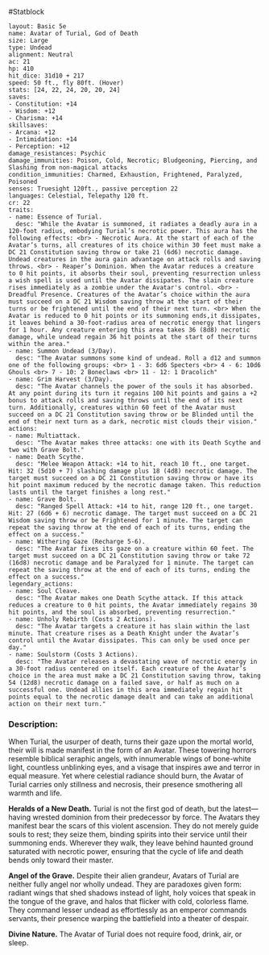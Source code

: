 #Statblock 
```statblock 
layout: Basic 5e 
name: Avatar of Turial, God of Death
size: Large
type: Undead
alignment: Neutral
ac: 21
hp: 410
hit_dice: 31d10 + 217
speed: 50 ft., fly 80ft. (Hover)
stats: [24, 22, 24, 20, 20, 24]
saves: 
- Constitution: +14
- Wisdom: +12
- Charisma: +14
skillsaves: 
- Arcana: +12
- Intimidation: +14
- Perception: +12 
damage_resistances: Psychic
damage_immunities: Poison, Cold, Necrotic; Bludgeoning, Piercing, and Slashing from non-magical attacks
condition_immunities: Charmed, Exhaustion, Frightened, Paralyzed, Poisoned
senses: Truesight 120ft., passive perception 22
languages: Celestial, Telepathy 120 ft.
cr: 22
traits: 
- name: Essence of Turial.
  desc: "While the Avatar is summoned, it radiates a deadly aura in a 120-foot radius, embodying Turial’s necrotic power. This aura has the following effects: <br> - Necrotic Aura. At the start of each of the Avatar’s turns, all creatures of its choice within 30 feet must make a DC 21 Constitution saving throw or take 21 (6d6) necrotic damage. Undead creatures in the aura gain advantage on attack rolls and saving throws. <br> - Reaper’s Dominion. When the Avatar reduces a creature to 0 hit points, it absorbs their soul, preventing resurrection unless a wish spell is used until the Avatar dissipates. The slain creature rises immediately as a zombie under the Avatar's control. <br> - Dreadful Presence. Creatures of the Avatar’s choice within the aura must succeed on a DC 21 Wisdom saving throw at the start of their turns or be frightened until the end of their next turn. <br> When the Avatar is reduced to 0 hit points or its summoning ends,it dissipates, it leaves behind a 30-foot-radius area of necrotic energy that lingers for 1 hour. Any creature entering this area takes 36 (8d8) necrotic damage, while undead regain 36 hit points at the start of their turns within the area."
- name: Summon Undead (3/Day).
  desc: "The Avatar summons some kind of undead. Roll a d12 and summon one of the following groups: <br> 1 - 3: 6d6 Specters <br> 4 - 6: 10d6 Ghouls <br> 7 - 10: 2 Boneclaws <br> 11 - 12: 1 Dracolich"
- name: Grim Harvest (3/Day).
  desc: "The Avatar channels the power of the souls it has absorbed. At any point during its turn it regains 100 hit points and gains a +2 bonus to attack rolls and saving throws until the end of its next turn. Additionally, creatures within 60 feet of the Avatar must succeed on a DC 21 Constitution saving throw or be Blinded until the end of their next turn as a dark, necrotic mist clouds their vision."
actions: 
- name: Multiattack.
  desc: "The Avatar makes three attacks: one with its Death Scythe and two with Grave Bolt."
- name: Death Scythe.
  desc: "Melee Weapon Attack: +14 to hit, reach 10 ft., one target. Hit: 32 (5d10 + 7) slashing damage plus 18 (4d8) necrotic damage. The target must succeed on a DC 21 Constitution saving throw or have its hit point maximum reduced by the necrotic damage taken. This reduction lasts until the target finishes a long rest."
- name: Grave Bolt.
  desc: "Ranged Spell Attack: +14 to hit, range 120 ft., one target. Hit: 27 (6d6 + 6) necrotic damage. The target must succeed on a DC 21 Wisdom saving throw or be Frightened for 1 minute. The target can repeat the saving throw at the end of each of its turns, ending the effect on a success."
- name: Withering Gaze (Recharge 5-6).
  desc: "The Avatar fixes its gaze on a creature within 60 feet. The target must succeed on a DC 21 Constitution saving throw or take 72 (16d8) necrotic damage and be Paralyzed for 1 minute. The target can repeat the saving throw at the end of each of its turns, ending the effect on a success."
legendary_actions: 
- name: Soul Cleave.
  desc: "The Avatar makes one Death Scythe attack. If this attack reduces a creature to 0 hit points, the Avatar immediately regains 30 hit points, and the soul is absorbed, preventing resurrection."
- name: Unholy Rebirth (Costs 2 Actions).
  desc: "The Avatar targets a creature it has slain within the last minute. That creature rises as a Death Knight under the Avatar’s control until the Avatar dissipates. This can only be used once per day."
- name: Soulstorm (Costs 3 Actions).
  desc: "The Avatar releases a devastating wave of necrotic energy in a 30-foot radius centered on itself. Each creature of the Avatar’s choice in the area must make a DC 21 Constitution saving throw, taking 54 (12d8) necrotic damage on a failed save, or half as much on a successful one. Undead allies in this area immediately regain hit points equal to the necrotic damage dealt and can take an additional action on their next turn."
```

### Description:
When Turial, the usurper of death, turns their gaze upon the mortal world, their will is made manifest in the form of an Avatar. These towering horrors resemble biblical seraphic angels, with innumerable wings of bone-white light, countless unblinking eyes, and a visage that inspires awe and terror in equal measure. Yet where celestial radiance should burn, the Avatar of Turial carries only stillness and necrosis, their presence smothering all warmth and life.

**Heralds of a New Death.** Turial is not the first god of death, but the latest—having wrested dominion from their predecessor by force. The Avatars they manifest bear the scars of this violent ascension. They do not merely guide souls to rest; they seize them, binding spirits into their service until their summoning ends. Wherever they walk, they leave behind haunted ground saturated with necrotic power, ensuring that the cycle of life and death bends only toward their master.

**Angel of the Grave.** Despite their alien grandeur, Avatars of Turial are neither fully angel nor wholly undead. They are paradoxes given form: radiant wings that shed shadows instead of light, holy voices that speak in the tongue of the grave, and halos that flicker with cold, colorless flame. They command lesser undead as effortlessly as an emperor commands servants, their presence warping the battlefield into a theater of despair.

**Divine Nature.** The Avatar of Turial does not require food, drink, air, or sleep.